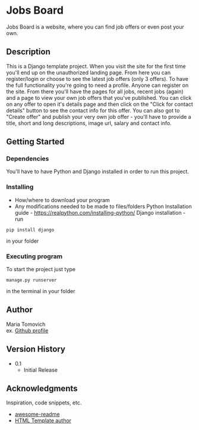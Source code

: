 # Jobs Board

Jobs Board is a website, where you can find job offers or even post your own.

## Description

This is a Django template project. 
When you visit the site for the first time you'll end up on the unauthorized landing page. From here you can register/login or choose to see the latest job offers (only 3 offers). To have the full functionality you're going to need a profile. Anyone can register on the site. From there you'll have the pages for all jobs, recent jobs (again) and a page to view your own job offers that you've published. You can click on any offer to open it's details page and then click on the "Click for contact details" button to see the contact info for this offer. You can also got to "Create offer" and publish your very own job offer - you'll have to provide a title, short and long descriptions, image url, salary and contact info.


## Getting Started

### Dependencies
You'll have to have Python and Django installed in order to run this project.


### Installing

* How/where to download your program
* Any modifications needed to be made to files/folders
Python Installation guide - https://realpython.com/installing-python/
Django installation - run
```
pip install django
```
in your folder

### Executing program

To start the project just type
```
manage.py runserver
```
in the terminal in your folder


## Author

Maria Tomovich  
ex. [Github profile](https://github.com/mariatmv/)

## Version History

* 0.1
    * Initial Release


## Acknowledgments

Inspiration, code snippets, etc.
* [awesome-readme](https://github.com/matiassingers/awesome-readme)
* [HTML Template author](https://www.phpjabbers.com/)
